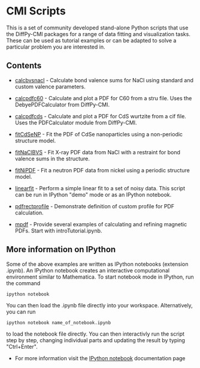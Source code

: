 # CMI Scripts

This is a set of community developed stand-alone Python scripts that use the
DiffPy-CMI packages for a range of data fitting and visualization tasks. These
can be used as tutorial examples or can be adapted to solve a particular
problem you are interested in.

Contents
--------

* [calcbvsnacl](./calcbvsnacl) - Calculate bond valence sums for NaCl
  using standard and custom valence parameters.

* [calcpdfc60](./calcpdfc60) - Calculate and plot a PDF for C60 from a stru
  file. Uses the DebyePDFCalculator from DiffPy-CMI.

* [calcpdfcds](./calcpdfcds) - Calculate and plot a PDF for CdS wurtzite from
  a cif file. Uses the PDFCalculator module from DiffPy-CMI.

* [fitCdSeNP](./fitCdSeNP) - Fit the PDF of CdSe nanoparticles using a
  non-periodic structure model.

* [fitNaClBVS](./fitNaClBVS) - Fit X-ray PDF data from NaCl with a restraint
  for bond valence sums in the structure.

* [fitNiPDF](./fitNiPDF) - Fit a neutron PDF data from nickel using a periodic structure
  model.

* [linearfit](./linearfit) - Perform a simple linear fit to a set of noisy
  data. This script can be run in IPython "demo" mode or as an IPython
  notebook.

* [pdfrectprofile](./pdfrectprofile) - Demonstrate definition of custom
  profile for PDF calculation.

* [mpdf](./mpdf) - Provide several examples of calculating and refining
  magnetic PDFs. Start with introTutorial.ipynb.

More information on IPython
---------------------------

Some of the above examples are written as IPython notebooks (extension
.ipynb).  An IPython notebook creates an interactive computational environment
similar to Mathematica.  To start notebook mode in IPython, run the command

    ipython notebook

You can then load the .ipynb file directly into your workspace. Alternatively,
you can run

    ipython notebook name_of_notebook.ipynb

to load the notebook file directly. You can then interactivly run the script
step by step, changing individual parts and updating the result by typing
"Ctrl+Enter".


* For more information visit the [IPython
  notebook](http://ipython.org/notebook.html) documentation page

